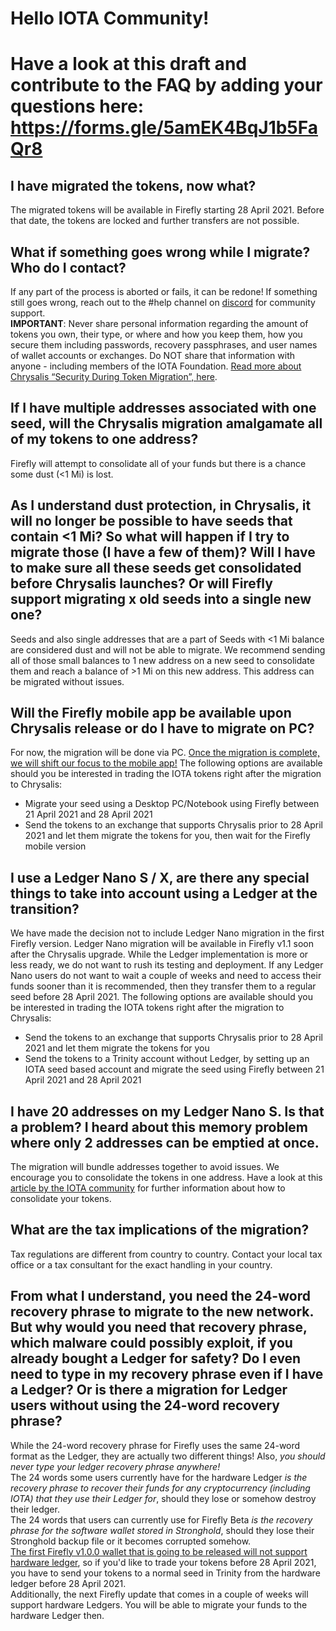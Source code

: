 # Hello IOTA Community!
# Have a look at this draft and contribute to the FAQ by adding your questions here: https://forms.gle/5amEK4BqJ1b5FaQr8
  
  
  
  
  
## I have migrated the tokens, now what?
The migrated tokens will be available in Firefly starting 28 April 2021. Before that date, the tokens are locked and further transfers are not possible.


## What if something goes wrong while I migrate? Who do I contact?
If any part of the process is aborted or fails, it can be redone! If something still goes wrong, reach out to the #help channel on [discord](https://discord.iota.org) for community support.  
**IMPORTANT**: Never share personal information regarding the amount of tokens you own, their type, or where and how you keep them, how you secure them including passwords, recovery passphrases, and user names of wallet accounts or exchanges. Do NOT share that information with anyone - including members of the IOTA Foundation.
[Read more about Chrysalis “Security During Token Migration”, here](https://blog.iota.org/security-during-token-migration/). 


## If I have multiple addresses associated with one seed, will the Chrysalis migration amalgamate all of my tokens to one address?
Firefly will attempt to consolidate all of your funds but there is a chance some dust (<1 Mi) is lost.


## As I understand dust protection, in Chrysalis, it will no longer be possible to have seeds that contain <1 Mi? So what will happen if I try to migrate those (I have a few of them)? Will I have to make sure all these seeds get consolidated before Chrysalis launches? Or will Firefly support migrating x old seeds into a single new one?
Seeds and also single addresses that are a part of Seeds with <1 Mi balance are considered dust and will not be able to migrate. We recommend sending all of those small balances to 1 new address on a new seed to consolidate them and reach a balance of >1 Mi on this new address. This address can be migrated without issues.


## Will the Firefly mobile app be available upon Chrysalis release or do I have to migrate on PC?
For now, the migration will be done via PC. [Once the migration is complete, we will shift our focus to the mobile app!](https://blog.iota.org/chrysalis-network-migration-release-date/)
The following options are available should you be interested in trading the IOTA tokens right after the migration to Chrysalis:
- Migrate your seed using a Desktop PC/Notebook using Firefly between 21 April 2021 and 28 April 2021
- Send the tokens to an exchange that supports Chrysalis prior to 28 April 2021 and let them migrate the tokens for you, then wait for the Firefly mobile version


## I use a Ledger Nano S / X, are there any special things to take into account using a Ledger at the transition?
We have made the decision not to include Ledger Nano migration in the first Firefly version. Ledger Nano migration will be available in Firefly v1.1 soon after the Chrysalis upgrade. While the Ledger implementation is more or less ready, we do not want to rush its testing and deployment. 
If any Ledger Nano users do not want to wait a couple of weeks and need to access their funds sooner than it is recommended, then they transfer them to a regular seed before 28 April 2021.
The following options are available should you be interested in trading the IOTA tokens right after the migration to Chrysalis:
- Send the tokens to an exchange that supports Chrysalis prior to 28 April 2021 and let them migrate the tokens for you
- Send the tokens to a Trinity account without Ledger, by setting up an IOTA seed based account and migrate the seed using Firefly between 21 April 2021 and 28 April 2021


## I have 20 addresses on my Ledger Nano S. Is that a problem? I heard about this memory problem where only 2 addresses can be emptied at once.
The migration will bundle addresses together to avoid issues. We encourage you to consolidate the tokens in one address. Have a look at this [article by the IOTA community](https://medium.com/@hbmy289/how-to-access-iota-funds-spread-over-too-many-inputs-on-ledger-nano-s-74708548fa6e) for further information about how to consolidate your tokens.


## What are the tax implications of the migration?
Tax regulations are different from country to country. Contact your local tax office or a tax consultant for the exact handling in your country.

## From what I understand, you need the 24-word recovery phrase to migrate to the new network. But why would you need that recovery phrase, which malware could possibly exploit, if you already bought a Ledger for safety? Do I even need to type in my recovery phrase even if I have a Ledger? Or is there a migration for Ledger users without using the 24-word recovery phrase?
While the 24-word recovery phrase for Firefly uses the same 24-word format as the Ledger, they are actually two different things! Also, *you should never type your ledger recovery phrase anywhere!*  
The 24 words some users currently have for the hardware Ledger *is the recovery phrase to recover their funds for any cryptocurrency (including IOTA) that they use their Ledger for*, should they lose or somehow destroy their ledger.  
The 24 words that users can currently use for Firefly Beta *is the recovery phrase for the software wallet stored in Stronghold*, should they lose their Stronghold backup file or it becomes corrupted somehow.  
[The first Firefly v1.0.0 wallet that is going to be released will not support hardware ledger](https://blog.iota.org/firefly-token-migration/), so if you'd like to trade your tokens before 28 April 2021, you have to send your tokens to a normal seed in Trinity from the hardware ledger before 28 April 2021.  
Additionally, the next Firefly update that comes in a couple of weeks will support hardware Ledgers. You will be able to migrate your funds to the hardware Ledger then.
